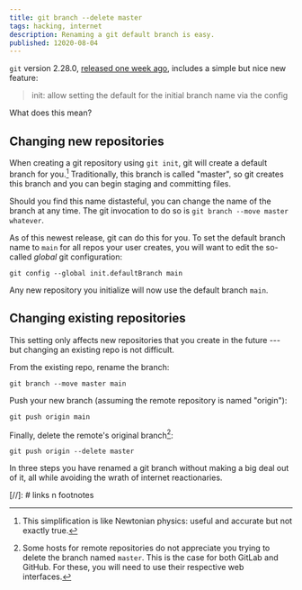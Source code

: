 ```yaml
---
title: git branch --delete master
tags: hacking, internet
description: Renaming a git default branch is easy.
published: 12020-08-04
---
```


`git` version 2.28.0, [released one week ago], includes a simple but nice new feature:

> init: allow setting the default for the initial branch name via the config

What does this mean?

## Changing new repositories

When creating a git repository using `git init`, git will create a default branch for you.[^init] Traditionally, this branch is called "master", so git creates this branch and you can begin staging and committing files.

Should you find this name distasteful, you can change the name of the branch at any time. The git invocation to do so is `git branch --move master whatever`.

As of this newest release, git can do this for you. To set the default branch name to `main` for all repos your user creates, you will want to edit the so-called *global* git configuration:

`git config --global init.defaultBranch main`

Any new repository you initialize will now use the default branch `main`.

## Changing existing repositories

This setting only affects new repositories that you create in the future --- but changing an existing repo is not difficult.

From the existing repo, rename the branch:

`git branch --move master main`

Push your new branch (assuming the remote repository is named "origin"):

`git push origin main`

Finally, delete the remote's original branch[^websites]:

`git push origin --delete master`

In three steps you have renamed a git branch without making a big deal out of it, all while avoiding the wrath of internet reactionaries.

[//]: # links n footnotes

[released one week ago]: https://lore.kernel.org/git/xmqq5za8hpir.fsf@gitster.c.googlers.com/

[^websites]: Some hosts for remote repositories do not appreciate you trying to delete the branch named `master`. This is the case for both GitLab and GitHub. For these, you will need to use their respective web interfaces.

[^init]: This simplification is like Newtonian physics: useful and accurate but not exactly true.
